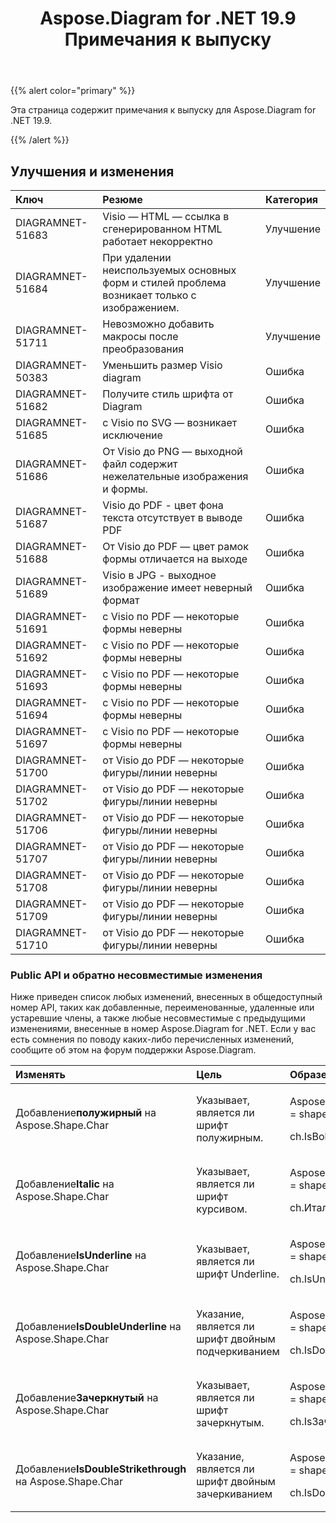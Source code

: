 ﻿---
title: Aspose.Diagram for .NET 19.9 Примечания к выпуску
type: docs
weight: 40
url: /ru/net/aspose-diagram-for-net-19-9-release-notes/
---
{{% alert color="primary" %}} 

Эта страница содержит примечания к выпуску для Aspose.Diagram for .NET 19.9.

{{% /alert %}} 
## **Улучшения и изменения**

|**Ключ**|**Резюме**|**Категория**|
|:- |:- |:- |
|DIAGRAMNET-51683|Visio — HTML — ссылка в сгенерированном HTML работает некорректно|Улучшение|
|DIAGRAMNET-51684|При удалении неиспользуемых основных форм и стилей проблема возникает только с изображением.|Улучшение|
|DIAGRAMNET-51711|Невозможно добавить макросы после преобразования|Улучшение|
|DIAGRAMNET-50383|Уменьшить размер Visio diagram|Ошибка|
|DIAGRAMNET-51682|Получите стиль шрифта от Diagram|Ошибка|
|DIAGRAMNET-51685|с Visio по SVG — возникает исключение|Ошибка|
|DIAGRAMNET-51686|От Visio до PNG — выходной файл содержит нежелательные изображения и формы.|Ошибка|
|DIAGRAMNET-51687|Visio до PDF - цвет фона текста отсутствует в выводе PDF|Ошибка|
|DIAGRAMNET-51688|От Visio до PDF — цвет рамок формы отличается на выходе|Ошибка|
|DIAGRAMNET-51689|Visio в JPG - выходное изображение имеет неверный формат|Ошибка|
|DIAGRAMNET-51691|с Visio по PDF — некоторые формы неверны|Ошибка|
|DIAGRAMNET-51692|с Visio по PDF — некоторые формы неверны|Ошибка|
|DIAGRAMNET-51693|с Visio по PDF — некоторые формы неверны|Ошибка|
|DIAGRAMNET-51694|с Visio по PDF — некоторые формы неверны|Ошибка|
|DIAGRAMNET-51697|с Visio по PDF — некоторые формы неверны|Ошибка|
|DIAGRAMNET-51700|от Visio до PDF — некоторые фигуры/линии неверны|Ошибка|
|DIAGRAMNET-51702|от Visio до PDF — некоторые фигуры/линии неверны|Ошибка|
|DIAGRAMNET-51706|от Visio до PDF — некоторые фигуры/линии неверны|Ошибка|
|DIAGRAMNET-51707|от Visio до PDF — некоторые фигуры/линии неверны|Ошибка|
|DIAGRAMNET-51708|от Visio до PDF — некоторые фигуры/линии неверны|Ошибка|
|DIAGRAMNET-51709|от Visio до PDF — некоторые фигуры/линии неверны|Ошибка|
|DIAGRAMNET-51710|от Visio до PDF — некоторые фигуры/линии неверны|Ошибка|
### **Public API и обратно несовместимые изменения**
Ниже приведен список любых изменений, внесенных в общедоступный номер API, таких как добавленные, переименованные, удаленные или устаревшие члены, а также любые несовместимые с предыдущими изменениями, внесенные в номер Aspose.Diagram for .NET. Если у вас есть сомнения по поводу каких-либо перечисленных изменений, сообщите об этом на форум поддержки Aspose.Diagram.

|**Изменять**|**Цель**|**Образец**|
|:- |:- |:- |
| Добавление**полужирный** на Aspose.Shape.Char|Указывает, является ли шрифт полужирным.|<p>Aspose.Diagram.Char ch = shape.Chars[0];</p><p>ch.IsBold</p>|
| Добавление**Italic** на Aspose.Shape.Char|Указывает, является ли шрифт курсивом.|<p>Aspose.Diagram.Char ch = shape.Chars[0];</p><p>ch.Италийский</p>|
| Добавление**IsUnderline** на Aspose.Shape.Char|Указывает, является ли шрифт Underline.|<p>Aspose.Diagram.Char ch = shape.Chars[0];</p><p>ch.IsUnderline</p>|
| Добавление**IsDoubleUnderline** на Aspose.Shape.Char|Указание, является ли шрифт двойным подчеркиванием|<p>Aspose.Diagram.Char ch = shape.Chars[0];</p><p>ch.IsDoubleUnderline</p>|
| Добавление**Зачеркнутый** на Aspose.Shape.Char|Указывает, является ли шрифт зачеркнутым.|<p>Aspose.Diagram.Char ch = shape.Chars[0]</p><p>ch.IsЗачеркнутый</p>|
| Добавление**IsDoubleStrikethrough** на Aspose.Shape.Char|Указание, является ли шрифт двойным зачеркиванием|<p>Aspose.Diagram.Char ch = shape.Chars[0];</p><p>ch.IsDoubleStrikethrough</p>|

